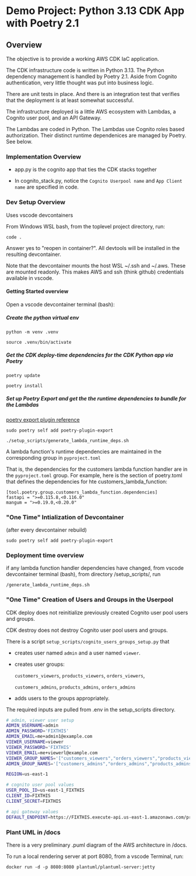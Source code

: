 # Demo Project: Python 3.13 CDK App with Poetry 2.1

## Overview

The objective is to provide a working AWS CDK IaC application.

The CDK infrastructure code is written in Python 3.13.
The Python dependency management is handled by Poetry 2.1.
Aside from Cognito authentication, very little thought was put into business logic.

There are unit tests in place.  And there is an integration test that verifies that the deployment is at least somewhat successful.

The infrastructure deployed is a little AWS ecosystem with Lambdas, a Cognito user pool, and an API Gateway.

The Lambdas are coded in Python. The Lambdas use Cognito roles based authorization. Their distinct runtime dependenices are managed by Poetry. See below.

### Implementation Overview

* app.py is the cognito app that ties the CDK stacks together

* In cognito_stack.py, notice the `Cognito Userpool name` and 
`App Client name` are specified in code.

### Dev Setup Overview

Uses vscode devcontainers

From Windows WSL bash, from the toplevel project directory, run:
```
code .
``` 
Answer yes to "reopen in container?".  All
devtools will be installed in the resulting devcontainer.

Note that the devcontainer mounts the host WSL ~/.ssh and ~/.aws.
These are mounted readonly. This makes AWS and ssh (think github) credentials available in vscode.

#### Getting Started overview

Open a vscode devcontainer terminal (bash):

##### Create the python virtual env

`python -m venv .venv`

`source .venv/bin/activate`

##### Get the CDK deploy-time dependencies for the CDK Python app via Poetry

`poetry update`

`poetry install`

##### Set up Poetry Export and get the the runtime dependencies to bundle for the Lambdas

[poetry export plugin reference](https://github.com/python-poetry/poetry-plugin-export)

`sudo poetry self add poetry-plugin-export`

`./setup_scripts/generate_lambda_runtime_deps.sh`

A lambda function's runtime dependencies are maintained in the corresponding group in `pyproject.toml`

That is, the dependencies for the customers lambda function handler are in the `pyproject.toml` group.
For example, here is the section of poetry.toml that defines the dependencies for hte customers_lambda_function:

```
[tool.poetry.group.customers_lambda_function.dependencies]
fastapi = ">=0.115.8,<0.116.0"
mangum = ">=0.19.0,<0.20.0"
```

### "One Time" Intialization of Devcontainer

(after every devcontainer rebuild)

```
sudo poetry self add poetry-plugin-export
```

### Deployment time overview

if any lambda function handler dependencies have changed, from vscode devcontainer terminal (bash),
from directory /setup_scripts/, run

`/generate_lambda_runtime_deps.sh`

### "One Time" Creation of Users and Groups in the Userpool

CDK deploy does not reinitialize previously created Cognito user pool users and groups.

CDK destroy does not destroy Cognito user pool users and groups.

There is a script `setup_scripts/cognito_users_groups_setup.py` that

* creates user named `admin` and a user named `viewer`.
* creates user groups:

    `customers_viewers`, `products_viewers`, `orders_viewers`,

    `customers_admins`, `products_admins`, `orders_admins`
* adds users to the groups appropriately.

The required inputs are pulled from .env in the setup_scripts directory.

```bash .env
# admin, viewer user setup
ADMIN_USERNAME=admin
ADMIN_PASSWORD='FIXTHIS'
ADMIN_EMAIL=me+admin1@example.com
VIEWER_USERNAME=viewer
VIEWER_PASSWORD='FIXTHIS'
VIEWER_EMAIL=me+viewerl@example.com
VIEWER_GROUP_NAMES='["customers_viewers","orders_viewers","products_viewers"]'
ADMIN_GROUP_NAMES='["customers_admins","orders_admins","products_admins"]'

REGION=us-east-1

# cognito user pool values
USER_POOL_ID=us-east-1_FIXTHIS
CLIENT_ID=FIXTHIS
CLIENT_SECRET=FIXTHIS

# api gateway values
DEFAULT_ENDPOINT=https://FIXTHIS.execute-api.us-east-1.amazonaws.com/prod

```

### Plant UML in /docs

There is a very preliminary .puml diagram of the AWS architecture in /docs.

To run a local rendering server at port 8080, from a vscode Terminal, run:

`docker run -d -p 8080:8080 plantuml/plantuml-server:jetty`
